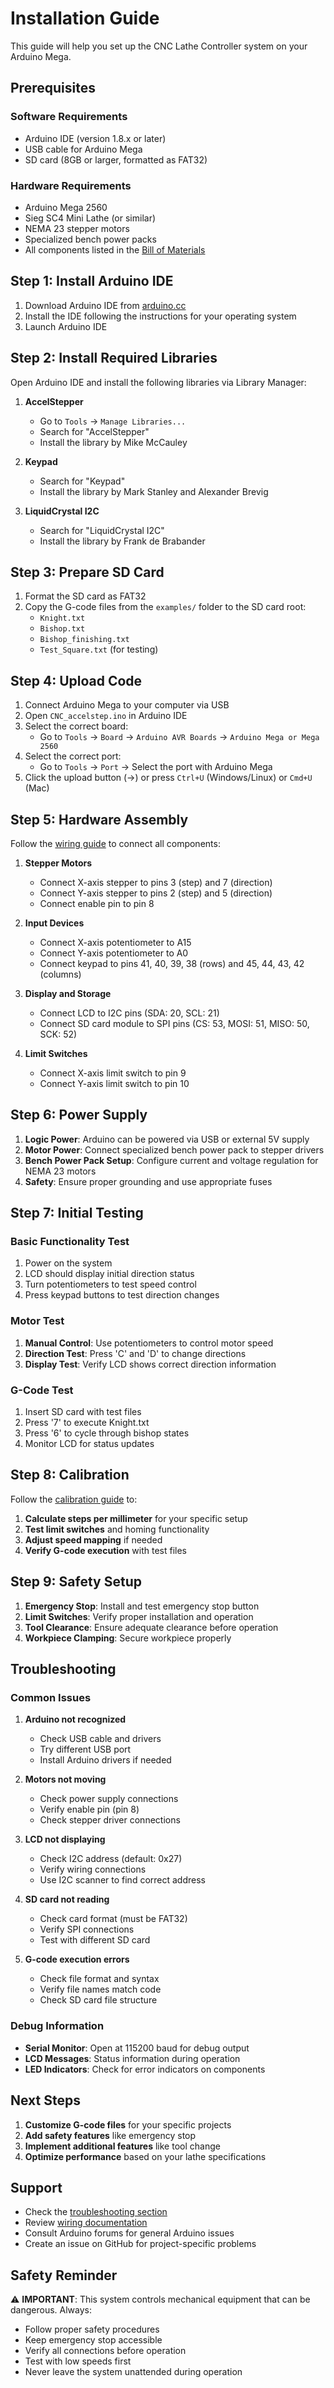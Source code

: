 # Installation Guide

This guide will help you set up the CNC Lathe Controller system on your Arduino Mega.

## Prerequisites

### Software Requirements
- Arduino IDE (version 1.8.x or later)
- USB cable for Arduino Mega
- SD card (8GB or larger, formatted as FAT32)

### Hardware Requirements
- Arduino Mega 2560
- Sieg SC4 Mini Lathe (or similar)
- NEMA 23 stepper motors
- Specialized bench power packs
- All components listed in the [Bill of Materials](hardware/bom.md)

## Step 1: Install Arduino IDE

1. Download Arduino IDE from [arduino.cc](https://www.arduino.cc/en/software)
2. Install the IDE following the instructions for your operating system
3. Launch Arduino IDE

## Step 2: Install Required Libraries

Open Arduino IDE and install the following libraries via Library Manager:

1. **AccelStepper**
   - Go to `Tools` → `Manage Libraries...`
   - Search for "AccelStepper"
   - Install the library by Mike McCauley

2. **Keypad**
   - Search for "Keypad"
   - Install the library by Mark Stanley and Alexander Brevig

3. **LiquidCrystal I2C**
   - Search for "LiquidCrystal I2C"
   - Install the library by Frank de Brabander

## Step 3: Prepare SD Card

1. Format the SD card as FAT32
2. Copy the G-code files from the `examples/` folder to the SD card root:
   - `Knight.txt`
   - `Bishop.txt`
   - `Bishop_finishing.txt`
   - `Test_Square.txt` (for testing)

## Step 4: Upload Code

1. Connect Arduino Mega to your computer via USB
2. Open `CNC_accelstep.ino` in Arduino IDE
3. Select the correct board:
   - Go to `Tools` → `Board` → `Arduino AVR Boards` → `Arduino Mega or Mega 2560`
4. Select the correct port:
   - Go to `Tools` → `Port` → Select the port with Arduino Mega
5. Click the upload button (→) or press `Ctrl+U` (Windows/Linux) or `Cmd+U` (Mac)

## Step 5: Hardware Assembly

Follow the [wiring guide](docs/wiring.md) to connect all components:

1. **Stepper Motors**
   - Connect X-axis stepper to pins 3 (step) and 7 (direction)
   - Connect Y-axis stepper to pins 2 (step) and 5 (direction)
   - Connect enable pin to pin 8

2. **Input Devices**
   - Connect X-axis potentiometer to A15
   - Connect Y-axis potentiometer to A0
   - Connect keypad to pins 41, 40, 39, 38 (rows) and 45, 44, 43, 42 (columns)

3. **Display and Storage**
   - Connect LCD to I2C pins (SDA: 20, SCL: 21)
   - Connect SD card module to SPI pins (CS: 53, MOSI: 51, MISO: 50, SCK: 52)

4. **Limit Switches**
   - Connect X-axis limit switch to pin 9
   - Connect Y-axis limit switch to pin 10

## Step 6: Power Supply

1. **Logic Power**: Arduino can be powered via USB or external 5V supply
2. **Motor Power**: Connect specialized bench power pack to stepper drivers
3. **Bench Power Pack Setup**: Configure current and voltage regulation for NEMA 23 motors
4. **Safety**: Ensure proper grounding and use appropriate fuses

## Step 7: Initial Testing

### Basic Functionality Test
1. Power on the system
2. LCD should display initial direction status
3. Turn potentiometers to test speed control
4. Press keypad buttons to test direction changes

### Motor Test
1. **Manual Control**: Use potentiometers to control motor speed
2. **Direction Test**: Press 'C' and 'D' to change directions
3. **Display Test**: Verify LCD shows correct direction information

### G-Code Test
1. Insert SD card with test files
2. Press '7' to execute Knight.txt
3. Press '6' to cycle through bishop states
4. Monitor LCD for status updates

## Step 8: Calibration

Follow the [calibration guide](docs/calibration.md) to:

1. **Calculate steps per millimeter** for your specific setup
2. **Test limit switches** and homing functionality
3. **Adjust speed mapping** if needed
4. **Verify G-code execution** with test files

## Step 9: Safety Setup

1. **Emergency Stop**: Install and test emergency stop button
2. **Limit Switches**: Verify proper installation and operation
3. **Tool Clearance**: Ensure adequate clearance before operation
4. **Workpiece Clamping**: Secure workpiece properly

## Troubleshooting

### Common Issues

1. **Arduino not recognized**
   - Check USB cable and drivers
   - Try different USB port
   - Install Arduino drivers if needed

2. **Motors not moving**
   - Check power supply connections
   - Verify enable pin (pin 8)
   - Check stepper driver connections

3. **LCD not displaying**
   - Check I2C address (default: 0x27)
   - Verify wiring connections
   - Use I2C scanner to find correct address

4. **SD card not reading**
   - Check card format (must be FAT32)
   - Verify SPI connections
   - Test with different SD card

5. **G-code execution errors**
   - Check file format and syntax
   - Verify file names match code
   - Check SD card file structure

### Debug Information

- **Serial Monitor**: Open at 115200 baud for debug output
- **LCD Messages**: Status information during operation
- **LED Indicators**: Check for error indicators on components

## Next Steps

1. **Customize G-code files** for your specific projects
2. **Add safety features** like emergency stop
3. **Implement additional features** like tool change
4. **Optimize performance** based on your lathe specifications

## Support

- Check the [troubleshooting section](docs/calibration.md#troubleshooting-calibration)
- Review [wiring documentation](docs/wiring.md)
- Consult Arduino forums for general Arduino issues
- Create an issue on GitHub for project-specific problems

## Safety Reminder

⚠️ **IMPORTANT**: This system controls mechanical equipment that can be dangerous. Always:
- Follow proper safety procedures
- Keep emergency stop accessible
- Verify all connections before operation
- Test with low speeds first
- Never leave the system unattended during operation 